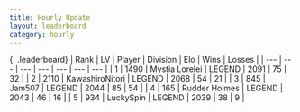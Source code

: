```yaml
---
title: Hourly Update
layout: leaderboard
category: hourly
---
```


{: .leaderboard}
| Rank | LV | Player | Division | Elo | Wins | Losses |
| --- | --- | --- | --- | --- | --- | --- |
| <span data-change="0">1</span> | 1490 | <span title="ID: 315148">Mystia Lorelei</span> | LEGEND | <span data-change="10">2091</span> | <span data-change="2">75</span> | <span data-change="0">32</span> |
| <span data-change="0">2</span> | 2110 | <span title="ID: 164871">KawashiroNitori</span> | LEGEND | <span data-change="0">2068</span> | <span data-change="0">54</span> | <span data-change="0">21</span> |
| <span data-change="0">3</span> | 845 | <span title="ID: 521406">Jam507</span> | LEGEND | <span data-change="0">2044</span> | <span data-change="0">85</span> | <span data-change="0">54</span> |
| <span data-change="0">4</span> | 165 | <span title="ID: 219412">Rudder Holmes</span> | LEGEND | <span data-change="0">2043</span> | <span data-change="0">46</span> | <span data-change="0">16</span> |
| <span data-change="0">5</span> | 934 | <span title="ID: 498412">LuckySpin</span> | LEGEND | <span data-change="0">2039</span> | <span data-change="0">38</span> | <span data-change="0">9</span> |